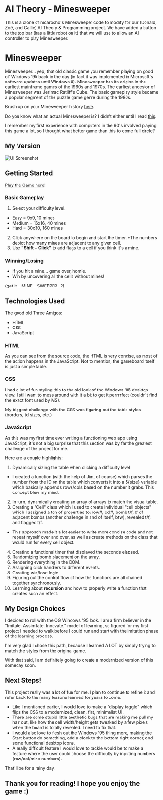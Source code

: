 # AI Theory - Minesweeper
This is a clone of nicarocho's Minesweeper code to modify for our (Donald, Zoë, and Callie) AI Theory & Programming project. We have added a button to the top bar (has a little robot on it) that we will use to allow an AI controller to play Minesweeper.

# Minesweeper

Minesweeper... yep, that old classic game you remember playing on good ol' Windows '95 back in the day (in fact it was implemented in Microsoft's software updates until Windows 8). Minesweeper has its origins in the earliest mainframe games of the 1960s and 1970s. The earliest ancestor of Minesweeper was Jerimac Ratliff's Cube. The basic gameplay style became a popular segment of the puzzle game genre during the 1980s.

Brush up on your Minesweeper history [here](https://en.wikipedia.org/wiki/Minesweeper_(video_game)).

Do you know what an actual Minesweeper is? I didn't either until I read [this](https://en.wikipedia.org/wiki/Minesweeper).

I remember my first experience with computers in the 90's involved playing this game a lot, so I thought what better game than this to come full circle?

## My Version

![UI Screenshot](https://i.imgur.com/LUzYddy.png)

## Getting Started
[Play the Game here](https://nickarocho.github.io/minesweeper/)!

### Basic Gameplay
1. Select your difficulty level.
* Easy = 9x9, 10 mines
* Medium = 16x16, 40 mines
* Hard = 30x30, 160 mines
2. Click anywhere on the board to begin and start the timer.
*The numbers depict how many mines are adjacent to any given cell.
3. Use **"Shift + Click"** to add flags to a cell if you think it's a mine.


### Winning/Losing
* If you hit a mine... game over, homie.
* Win by uncovering all the cells without mines!

(get it... MINE... SWEEPER...?)

## Technologies Used
The good old Three Amigos:
* HTML
* CSS
* JavaScript

### HTML
As you can see from the source code, the HTML is very concise, as most of the action happens in the JavaScript. Not to mention, the gameboard itself is just a simple table.

### CSS
I had a lot of fun styling this to the old look of the Windows '95 desktop view. I still want to mess around with it a bit to get it perrrrfect (couldn't find the exact font used by MS).

My biggest challenge with the CSS was figuring out the table styles (borders, td sizes, etc.)

### JavaScript
As this was my first time ever writing a functioning web app using JavaScript, it's not a big surprise that this section was by far the greatest challenge of the project for me. 

Here are a couple highlights:

1. Dynamically sizing the table when clicking a difficulty level
* I created a function (with the help of Jim, of course) which parses the number from the ID on the table which converts it into a ${size} variable which basically appends rows/cols based on the number it grabs. This concept blew my mind.
2. In turn, dynamically creating an array of arrays to match the visual table.
3. Creating a "Cell" class which I used to create individual "cell objects" which I assigned a ton of properties to: row#, col#, bomb t/f, # of adjacent bombs (another challenge in and of itself, btw), revealed t/f, and flagged t/f.
* This approach made it a lot easier to write more concise code and not repeat myself over and over, as well as create methods on the class that would run for every cell object.
4. Creating a functional timer that displayed the seconds elapsed.
5. Randomizing bomb placement on the array.
6. Rendering everything in the DOM.
7. Assigning click handlers to different events.
8. Creating win/lose logic
9. Figuring out the control flow of how the functions are all chained together synchronously.
10. Learning about **recursion** and how to properly write a function that creates such an effect.

## My Design Choices

I decided to roll with the OG Windows '95 look. I am a firm believer in the "Imitate. Assimilate. Innovate." model of learning, so figured for my first project I needed to walk before I could run and start with the imitation phase of the learning process.

I'm very glad I chose this path, because I learned A LOT by simply trying to match the styles from the original game.

With that said, I am definitely going to create a modernized version of this someday soon.

## Next Steps!
This project really was a lot of fun for me. I plan to continue to refine it and refer back to the many lessons learned for years to come.

* Like I mentioned earlier, I would love to make a "display toggle" which flips the CSS to a modernized, clean, flat, minimalist UI.
* There are some stupid little aesthetic bugs that are making me pull my hair out, like how the cell width/height gets tweaked by a few pixels when the board is totally revealed. I need to fix that.
* I would also love to flesh out the Windows '95 thing more, making the Start button do something, add a clock to the bottom right corner, and some functional desktop icons.
* A really difficult feature I would love to tackle would be to make a feature where the user could choose the difficulty by inputing numbers (row/col/mine numbers). 

That'll be for a rainy day.

## Thank you for reading! I hope you enjoy the game :)
